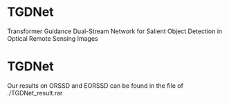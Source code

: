 # TGDNet
Transformer Guidance Dual-Stream Network for Salient Object Detection in Optical Remote Sensing Images

# TGDNet
Our results on ORSSD and EORSSD can be found in the file of ./TGDNet_result.rar
